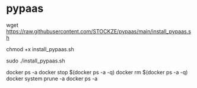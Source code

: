 # pypaas

wget https://raw.githubusercontent.com/STOCKZE/pypaas/main/install_pypaas.sh

chmod +x install_pypaas.sh

sudo ./install_pypaas.sh


docker ps -a
docker stop $(docker ps -a -q)
docker rm $(docker ps -a -q)
docker system prune -a
docker ps -a
